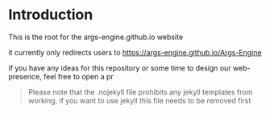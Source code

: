 # Introduction

This is the root for the args-engine.github.io website

it currently only redirects users to https://args-engine.github.io/Args-Engine

if you have any ideas for this repository or some time to design our web-presence, feel free to open a pr

> Please note that the .nojekyll file prohibits any jekyll templates from working, if you want to use jekyll this file needs to be removed first 
